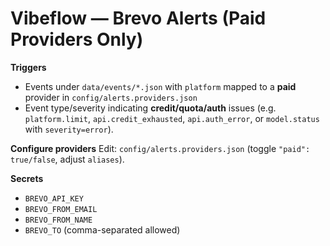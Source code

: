 # Vibeflow — Brevo Alerts (Paid Providers Only)

**Triggers**
- Events under `data/events/*.json` with `platform` mapped to a **paid** provider in `config/alerts.providers.json`
- Event type/severity indicating **credit/quota/auth** issues (e.g. `platform.limit`, `api.credit_exhausted`, `api.auth_error`, or `model.status` with `severity=error`).

**Configure providers**
Edit: `config/alerts.providers.json` (toggle `"paid": true/false`, adjust `aliases`).

**Secrets**
- `BREVO_API_KEY`
- `BREVO_FROM_EMAIL`
- `BREVO_FROM_NAME`
- `BREVO_TO` (comma-separated allowed)
